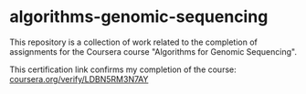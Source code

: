 # algorithms-genomic-sequencing

This repository is a collection of work related to the completion of assignments
for the Coursera course "Algorithms for Genomic Sequencing".

This certification link confirms my completion of the course: [coursera.org/verify/LDBN5RM3N7AY](https://www.coursera.org/verify/LDBN5RM3N7AY) 
